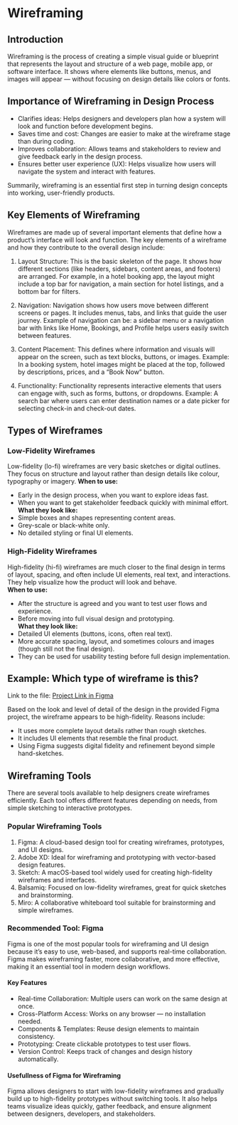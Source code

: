 # Wireframing

## Introduction
Wireframing is the process of creating a simple visual guide or blueprint that represents the layout and structure of a web page, mobile app, or software interface. It shows where elements like buttons, menus, and images will appear — without focusing on design details like colors or fonts.

## Importance of Wireframing in Design Process
- Clarifies ideas: Helps designers and developers plan how a system will look and function before development begins.  
- Saves time and cost: Changes are easier to make at the wireframe stage than during coding.  
- Improves collaboration: Allows teams and stakeholders to review and give feedback early in the design process.  
- Ensures better user experience (UX): Helps visualize how users will navigate the system and interact with features.  

Summarily, wireframing is an essential first step in turning design concepts into working, user-friendly products.

## Key Elements of Wireframing

Wireframes are made up of several important elements that define how a product’s interface will look and function.  The key elements of a wireframe and how they contribute to the overall design include:

1. Layout Structure: This is the basic skeleton of the page. It shows how different sections (like headers, sidebars, content areas, and footers) are arranged. For example, in a hotel booking app, the layout might include a top bar for navigation, a main section for hotel listings, and a bottom bar for filters.

2. Navigation: Navigation shows how users move between different screens or pages. It includes menus, tabs, and links that guide the user journey. Example of navigation can be: a sidebar menu or a navigation bar with links like Home, Bookings, and Profile helps users easily switch between features.

3. Content Placement: This defines where information and visuals will appear on the screen, such as text blocks, buttons, or images. Example: In a booking system, hotel images might be placed at the top, followed by descriptions, prices, and a “Book Now” button.

4. Functionality: Functionality represents interactive elements that users can engage with, such as forms, buttons, or dropdowns. Example: A search bar where users can enter destination names or a date picker for selecting check-in and check-out dates.


## Types of Wireframes

### Low-Fidelity Wireframes  
Low-fidelity (lo-fi) wireframes are very basic sketches or digital outlines. They focus on structure and layout rather than design details like colour, typography or imagery.
**When to use:**
- Early in the design process, when you want to explore ideas fast.  
- When you want to get stakeholder feedback quickly with minimal effort.  
**What they look like:**  
- Simple boxes and shapes representing content areas.  
- Grey-scale or black-white only.  
- No detailed styling or final UI elements.

### High-Fidelity Wireframes  
High-fidelity (hi-fi) wireframes are much closer to the final design in terms of layout, spacing, and often include UI elements, real text, and interactions. They help visualize how the product will look and behave.  
**When to use:**  
- After the structure is agreed and you want to test user flows and experience.  
- Before moving into full visual design and prototyping.  
**What they look like:**  
- Detailed UI elements (buttons, icons, often real text).  
- More accurate spacing, layout, and sometimes colours and images (though still not the final design).  
- They can be used for usability testing before full design implementation.

## Example: Which type of wireframe is this?  
Link to the file: [Project Link in Figma](https://www.figma.com/design/E2BRqdPcKkrnX6hLGPto8Z/Project-Airbnb?node-id=1-2&p=f&t=YWLcisb8SiGfVtcW-0)  

Based on the look and level of detail of the design in the provided Figma project, the wireframe appears to be high-fidelity. Reasons include:
- It uses more complete layout details rather than rough sketches.  
- It includes UI elements that resemble the final product.  
- Using Figma suggests digital fidelity and refinement beyond simple hand-sketches.  

## Wireframing Tools
There are several tools available to help designers create wireframes efficiently. Each tool offers different features depending on needs, from simple sketching to interactive prototypes.

### Popular Wireframing Tools
1. Figma: A cloud-based design tool for creating wireframes, prototypes, and UI designs.  
2. Adobe XD: Ideal for wireframing and prototyping with vector-based design features.  
3. Sketch: A macOS-based tool widely used for creating high-fidelity wireframes and interfaces.  
4. Balsamiq: Focused on low-fidelity wireframes, great for quick sketches and brainstorming. 
5. Miro: A collaborative whiteboard tool suitable for brainstorming and simple wireframes.


### Recommended Tool: Figma
Figma is one of the most popular tools for wireframing and UI design because it’s easy to use, web-based, and supports real-time collaboration. Figma makes wireframing faster, more collaborative, and more effective, making it an essential tool in modern design workflows.

#### Key Features
- Real-time Collaboration: Multiple users can work on the same design at once.  
- Cross-Platform Access: Works on any browser — no installation needed.  
- Components & Templates: Reuse design elements to maintain consistency.  
- Prototyping: Create clickable prototypes to test user flows.  
- Version Control: Keeps track of changes and design history automatically.

#### Usefullness of Figma for Wireframing
Figma allows designers to start with low-fidelity wireframes and gradually build up to high-fidelity prototypes without switching tools. It also helps teams visualize ideas quickly, gather feedback, and ensure alignment between designers, developers, and stakeholders.
